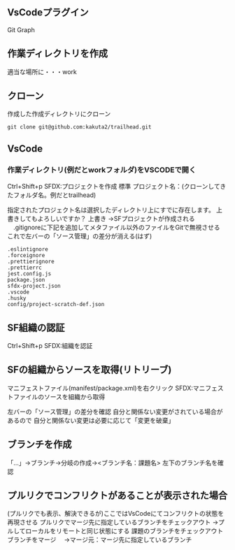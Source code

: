 ## VsCodeプラグイン
Git Graph

## 作業ディレクトリを作成
適当な場所に・・・work

## クローン
作成した作成ディレクトリにクローン
```
git clone git@github.com:kakuta2/trailhead.git
```
## VsCode
### 作業ディレクトリ(例だとworkフォルダ)をVSCODEで開く
Ctrl+Shift+p
SFDX:プロジェクトを作成
標準
プロジェクト名：(クローンしてきたフォルダ名。例だとtrailhead)

指定されたプロジェクト名は選択したディレクトリ上にすでに存在します。
上書きしてもよろしいですか？
上書き
→SFプロジェクトが作成される
　.gitignoreに下記を追加してメタファイル以外のファイルをGitで無視させる
これで左バーの「ソース管理」の差分が消える(はず)
```
.eslintignore
.forceignore
.prettierignore
.prettierrc
jest.config.js
package.json
sfdx-project.json
.vscode
.husky
config/project-scratch-def.json
```


## SF組織の認証
Ctrl+Shift+p
SFDX:組織を認証

## SFの組織からソースを取得(リトリーブ)
マニフェストファイル(manifest/package.xml)を右クリック
SFDX:マニフェストファイルのソースを組織から取得

左バーの「ソース管理」の差分を確認
自分と関係ない変更がされている場合があるので
自分と関係ない変更は必要に応じて「変更を破棄」


## ブランチを作成
「...」→ブランチ→分岐の作成→<ブランチ名：課題名>
左下のブランチ名を確認


## プルリクでコンフリクトがあることが表示された場合
(プルリクでも表示、解決できるが)ここではVsCodeにてコンフリクトの状態を再現させる
プルリクでマージ先に指定しているブランチをチェックアウト
→プルしてローカルをリモートと同じ状態にする
課題のブランチをチェックアウト
ブランチをマージ
　→マージ元：マージ先に指定しているブランチ

